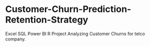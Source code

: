 # Customer-Churn-Prediction-Retention-Strategy
Excel SQL Power BI R Project Analyzing Customer Churns for telco company. 
